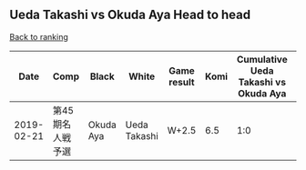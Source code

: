 ## Ueda Takashi vs Okuda Aya Head to head

[Back to ranking](../../index.md)




| **Date** | **Comp** | **Black** | **White** | **Game result** | **Komi** | **Cumulative Ueda Takashi vs Okuda Aya** | **Ueda Takashi streak** | **Okuda Aya streak** | 
| --- | --- | --- | --- | --- | --- | --- | --- | --- |
| 2019-02-21 | 第45期名人戦予選 | Okuda Aya | Ueda Takashi | W+2.5 | 6.5 | 1:0 | 1 | 0 |




